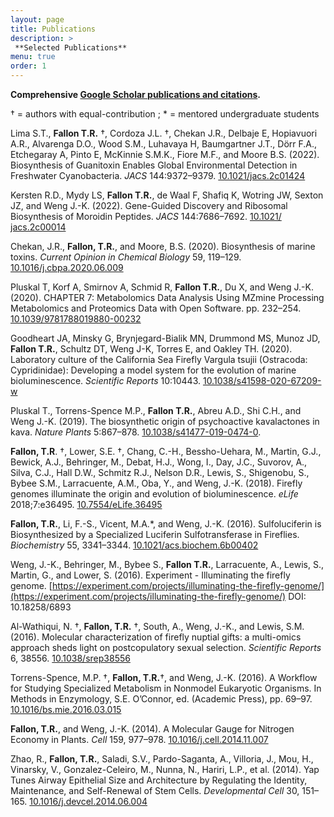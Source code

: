 ```yaml
---
layout: page
title: Publications
description: >
 **Selected Publications**
menu: true
order: 1
---
```

<!---
It is eLife style formatting, with italics of the journal, and linking out to the paper via DOI. Also double check the authors are named consistently & with the final 'and'.

Dates should be paranthetical i.e. (2022)

Journal name is italicized. 
-->

**Comprehensive [Google Scholar publications and citations](https://scholar.google.com/citations?hl=en&user=CEPlauQAAAAJ&view_op=list_works&sortby=pubdate).**

† = authors with equal-contribution ; * = mentored undergraduate students

Lima S.T., **Fallon T.R.** †, Cordoza J.L. †, Chekan J.R., Delbaje E, Hopiavuori A.R., Alvarenga D.O., Wood S.M., Luhavaya H, Baumgartner J.T., Dörr F.A., Etchegaray A, Pinto E, McKinnie S.M.K., Fiore M.F., and Moore B.S. (2022). Biosynthesis of Guanitoxin Enables Global Environmental Detection in Freshwater Cyanobacteria. *JACS*  144:9372–9379. [10.1021/jacs.2c01424](https://pubs.acs.org/doi/10.1021/jacs.2c01424)

Kersten R.D., Mydy LS, **Fallon T.R.**, de Waal F, Shafiq K, Wotring JW, Sexton JZ, and Weng J.-K. (2022). Gene-Guided Discovery and Ribosomal Biosynthesis of Moroidin Peptides. *JACS* 144:7686–7692. [10.1021/ jacs.2c00014](https://pubs.acs.org/doi/full/10.1021/jacs.2c00014)

Chekan, J.R., **Fallon, T.R.**, and Moore, B.S. (2020). Biosynthesis of marine toxins. *Current Opinion in Chemical Biology* 59, 119–129. [10.1016/j.cbpa.2020.06.009](https://www.sciencedirect.com/science/article/pii/S1367593120300922)

Pluskal T, Korf A, Smirnov A, Schmid R, **Fallon T.R.**, Du X, and Weng J.-K. (2020). CHAPTER 7: Metabolomics Data Analysis Using MZmine Processing Metabolomics and Proteomics Data with Open Software. pp. 232–254. [10.1039/9781788019880-00232](https://pubs.rsc.org/en/content/chapter/bk9781788017213-00232/978-1-78801-721-3)

Goodheart JA, Minsky G, Brynjegard-Bialik MN, Drummond MS, Munoz JD, **Fallon T.R.**, Schultz DT, Weng J-K, Torres E, and Oakley TH. (2020). Laboratory culture of the California Sea Firefly Vargula tsujii (Ostracoda: Cypridinidae): Developing a model system for the evolution of marine bioluminescence. *Scientific Reports* 10:10443. [10.1038/s41598-020-67209-w](https://www.nature.com/articles/s41598-020-67209-w)

Pluskal T., Torrens-Spence M.P., **Fallon T.R.**, Abreu A.D., Shi C.H., and Weng J.-K. (2019). The biosynthetic origin of psychoactive kavalactones in kava. *Nature Plants* 5:867–878. [10.1038/s41477-019-0474-0](https://www.nature.com/articles/s41477-019-0474-0). 

**Fallon, T.R**. †, Lower, S.E. †, Chang, C.-H., Bessho-Uehara, M., Martin, G.J., Bewick, A.J., Behringer, M., Debat, H.J., Wong, I., Day, J.C., Suvorov, A., Silva, C.J., Hall D.W., Schmitz R.J., Nelson D.R., Lewis, S., Shigenobu, S., Bybee S.M., Larracuente, A.M., Oba, Y., and Weng, J.-K. (2018). Firefly genomes illuminate the origin and evolution of bioluminescence. *eLife* 2018;7:e36495. [10.7554/eLife.36495](https://elifesciences.org/articles/36495)

**Fallon, T.R.**, Li, F.-S., Vicent, M.A.&#42;, and Weng, J.-K. (2016). Sulfoluciferin is Biosynthesized by a Specialized Luciferin Sulfotransferase in Fireflies. *Biochemistry* 55, 3341–3344. [10.1021/acs.biochem.6b00402](https://pubs.acs.org/doi/abs/10.1021/acs.biochem.6b00402)

Weng, J.-K., Behringer, M., Bybee S., **Fallon T.R.**, Larracuente, A., Lewis, S., Martin, G., and Lower, S. (2016). Experiment - Illuminating the firefly genome. [https://experiment.com/projects/illuminating-the-firefly-genome/](https://experiment.com/projects/illuminating-the-firefly-genome/) DOI: 10.18258/6893

Al-Wathiqui, N. †, **Fallon, T.R.** †, South, A., Weng, J.-K., and Lewis, S.M. (2016). Molecular characterization of firefly nuptial gifts: a multi-omics approach sheds light on postcopulatory sexual selection. *Scientific Reports* 6, 38556. [10.1038/srep38556](https://www.nature.com/articles/srep38556)

Torrens-Spence, M.P. †, **Fallon, T.R.**†, and Weng, J.-K. (2016). A Workflow for Studying Specialized Metabolism in Nonmodel Eukaryotic Organisms. In Methods in Enzymology, S.E. O’Connor, ed. (Academic Press), pp. 69–97. [10.1016/bs.mie.2016.03.015](https://www.sciencedirect.com/science/article/pii/S0076687916001270?via%3Dihub)

**Fallon, T.R.**, and Weng, J.-K. (2014). A Molecular Gauge for Nitrogen Economy in Plants. *Cell* 159, 977–978. [10.1016/j.cell.2014.11.007](https://www.cell.com/cell/fulltext/S0092-8674(14)01438-X)

Zhao, R., **Fallon, T.R.**, Saladi, S.V., Pardo-Saganta, A., Villoria, J., Mou, H., Vinarsky, V., Gonzalez-Celeiro, M., Nunna, N., Hariri, L.P., et al. (2014). Yap Tunes Airway Epithelial Size and Architecture by Regulating the Identity, Maintenance, and Self-Renewal of Stem Cells. *Developmental Cell* 30, 151–165. [10.1016/j.devcel.2014.06.004](https://www.cell.com/developmental-cell/abstract/S1534-5807(14)00375-X) 


